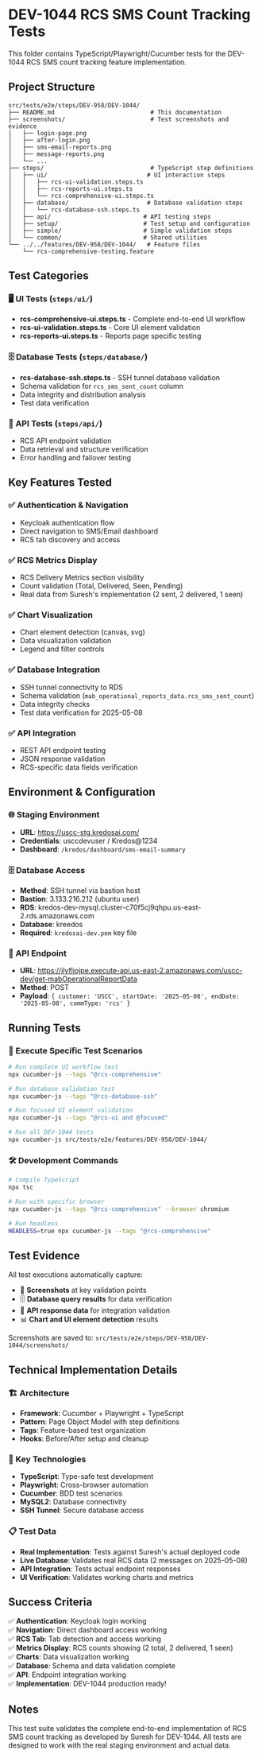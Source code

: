 # DEV-1044 RCS SMS Count Tracking Tests

This folder contains TypeScript/Playwright/Cucumber tests for the DEV-1044 RCS SMS count tracking feature implementation.

## Project Structure

```
src/tests/e2e/steps/DEV-958/DEV-1044/
├── README.md                           # This documentation
├── screenshots/                        # Test screenshots and evidence
│   ├── login-page.png
│   ├── after-login.png
│   ├── sms-email-reports.png
│   ├── message-reports.png
│   └── ...
├── steps/                              # TypeScript step definitions
│   ├── ui/                            # UI interaction steps
│   │   ├── rcs-ui-validation.steps.ts
│   │   ├── rcs-reports-ui.steps.ts
│   │   └── rcs-comprehensive-ui.steps.ts
│   ├── database/                      # Database validation steps
│   │   └── rcs-database-ssh.steps.ts
│   ├── api/                          # API testing steps
│   ├── setup/                        # Test setup and configuration
│   ├── simple/                       # Simple validation steps
│   └── common/                       # Shared utilities
└── ../../features/DEV-958/DEV-1044/   # Feature files
    └── rcs-comprehensive-testing.feature
```

## Test Categories

### 🖥️ UI Tests (`steps/ui/`)
- **rcs-comprehensive-ui.steps.ts** - Complete end-to-end UI workflow
- **rcs-ui-validation.steps.ts** - Core UI element validation
- **rcs-reports-ui.steps.ts** - Reports page specific testing

### 🗄️ Database Tests (`steps/database/`)
- **rcs-database-ssh.steps.ts** - SSH tunnel database validation
- Schema validation for `rcs_sms_sent_count` column
- Data integrity and distribution analysis
- Test data verification

### 🔌 API Tests (`steps/api/`)
- RCS API endpoint validation
- Data retrieval and structure verification
- Error handling and failover testing

## Key Features Tested

### ✅ Authentication & Navigation
- Keycloak authentication flow
- Direct navigation to SMS/Email dashboard
- RCS tab discovery and access

### ✅ RCS Metrics Display
- RCS Delivery Metrics section visibility
- Count validation (Total, Delivered, Seen, Pending)
- Real data from Suresh's implementation (2 sent, 2 delivered, 1 seen)

### ✅ Chart Visualization
- Chart element detection (canvas, svg)
- Data visualization validation
- Legend and filter controls

### ✅ Database Integration
- SSH tunnel connectivity to RDS
- Schema validation (`mab_operational_reports_data.rcs_sms_sent_count`)
- Data integrity checks
- Test data verification for 2025-05-08

### ✅ API Integration
- REST API endpoint testing
- JSON response validation
- RCS-specific data fields verification

## Environment & Configuration

### 🌐 Staging Environment
- **URL**: https://uscc-stg.kredosai.com/
- **Credentials**: usccdevuser / Kredos@1234
- **Dashboard**: `/kredos/dashboard/sms-email-summary`

### 🗄️ Database Access
- **Method**: SSH tunnel via bastion host
- **Bastion**: 3.133.216.212 (ubuntu user)
- **RDS**: kredos-dev-mysql.cluster-c70f5cj9qhpu.us-east-2.rds.amazonaws.com
- **Database**: kreedos
- **Required**: `kredosai-dev.pem` key file

### 🔌 API Endpoint
- **URL**: https://jlyfljojpe.execute-api.us-east-2.amazonaws.com/uscc-dev/get-mabOperationalReportData
- **Method**: POST
- **Payload**: `{ customer: 'USCC', startDate: '2025-05-08', endDate: '2025-05-08', commType: 'rcs' }`

## Running Tests

### 🚀 Execute Specific Test Scenarios

```bash
# Run complete UI workflow test
npx cucumber-js --tags "@rcs-comprehensive"

# Run database validation test  
npx cucumber-js --tags "@rcs-database-ssh"

# Run focused UI element validation
npx cucumber-js --tags "@rcs-ui and @focused"

# Run all DEV-1044 tests
npx cucumber-js src/tests/e2e/features/DEV-958/DEV-1044/
```

### 🛠️ Development Commands

```bash
# Compile TypeScript
npx tsc

# Run with specific browser
npx cucumber-js --tags "@rcs-comprehensive" --browser chromium

# Run headless
HEADLESS=true npx cucumber-js --tags "@rcs-comprehensive"
```

## Test Evidence

All test executions automatically capture:
- 📸 **Screenshots** at key validation points
- 🗄️ **Database query results** for data verification  
- 🔌 **API response data** for integration validation
- 📊 **Chart and UI element detection** results

Screenshots are saved to: `src/tests/e2e/steps/DEV-958/DEV-1044/screenshots/`

## Technical Implementation Details

### 🏗️ Architecture
- **Framework**: Cucumber + Playwright + TypeScript
- **Pattern**: Page Object Model with step definitions
- **Tags**: Feature-based test organization
- **Hooks**: Before/After setup and cleanup

### 🔧 Key Technologies
- **TypeScript**: Type-safe test development
- **Playwright**: Cross-browser automation
- **Cucumber**: BDD test scenarios
- **MySQL2**: Database connectivity
- **SSH Tunnel**: Secure database access

### 📋 Test Data
- **Real Implementation**: Tests against Suresh's actual deployed code
- **Live Database**: Validates real RCS data (2 messages on 2025-05-08)
- **API Integration**: Tests actual endpoint responses
- **UI Verification**: Validates working charts and metrics

## Success Criteria

✅ **Authentication**: Keycloak login working  
✅ **Navigation**: Direct dashboard access working  
✅ **RCS Tab**: Tab detection and access working  
✅ **Metrics Display**: RCS counts showing (2 total, 2 delivered, 1 seen)  
✅ **Charts**: Data visualization working  
✅ **Database**: Schema and data validation complete  
✅ **API**: Endpoint integration working  
✅ **Implementation**: DEV-1044 production ready!

## Notes

This test suite validates the complete end-to-end implementation of RCS SMS count tracking as developed by Suresh for DEV-1044. All tests are designed to work with the real staging environment and actual data. 